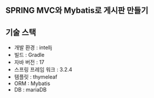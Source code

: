 ## SPRING MVC와 Mybatis로 게시판 만들기

## 기술 스택
- 개발 환경 : intellj
- 빌드 : Gradle
- 자바 버전 : 17
- 스프링 프레임 워크 : 3.2.4
- 템플릿 : thymeleaf
- ORM : Mybatis
- DB : mariaDB

